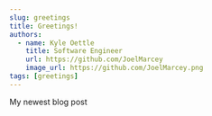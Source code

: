 ```yaml
---
slug: greetings
title: Greetings!
authors:
  - name: Kyle Oettle
    title: Software Engineer
    url: https://github.com/JoelMarcey
    image_url: https://github.com/JoelMarcey.png
tags: [greetings]
---
```


My newest blog post